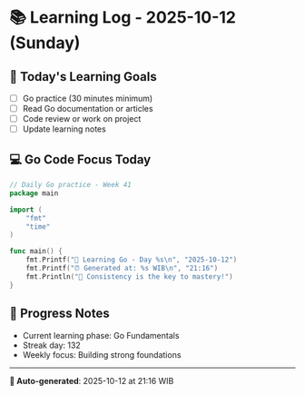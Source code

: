 # 📚 Learning Log - 2025-10-12 (Sunday)

## 🎯 Today's Learning Goals
- [ ] Go practice (30 minutes minimum)
- [ ] Read Go documentation or articles
- [ ] Code review or work on project
- [ ] Update learning notes

## 💻 Go Code Focus Today
```go
// Daily Go practice - Week 41
package main

import (
    "fmt"
    "time"
)

func main() {
    fmt.Printf("🚀 Learning Go - Day %s\n", "2025-10-12")
    fmt.Printf("⏰ Generated at: %s WIB\n", "21:16")
    fmt.Println("💪 Consistency is the key to mastery!")
}
```

## 🌟 Progress Notes
- Current learning phase: Go Fundamentals
- Streak day: 132
- Weekly focus: Building strong foundations

---
**🤖 Auto-generated**: 2025-10-12 at 21:16 WIB
